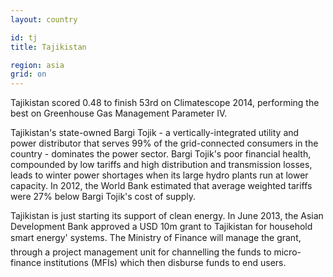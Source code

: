 ```yaml
---
layout: country

id: tj
title: Tajikistan

region: asia
grid: on
---
```

Tajikistan scored 0.48 to finish 53rd on Climatescope 2014, performing the best on Greenhouse Gas Management Parameter IV.

Tajikistan's state-owned Bargi Tojik - a vertically-integrated utility and power distributor that serves 99% of the grid-connected consumers in the country - dominates the power sector. Bargi Tojik's poor financial health, compounded by low tariffs and high distribution and transmission losses, leads to winter power shortages when its large hydro plants run at lower capacity. In 2012, the World Bank estimated that average weighted tariffs were 27% below Bargi Tojik's cost of supply.

Tajikistan is just starting its support of clean energy. In June 2013, the Asian Development Bank approved a USD 10m grant to Tajikistan for household smart energy' systems. The Ministry of Finance will manage the grant, through a project management unit for channelling the funds to micro-finance institutions (MFIs) which then disburse funds to end users.